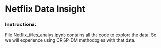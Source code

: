 # Netflix Data Insight

### Instructions:
File Netflix_titles_analys.ipynb contains all the code to explore the data. So we will experience using CRISP-DM methodogies with that data.
